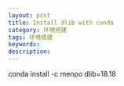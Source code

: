 ```yaml
---
layout: post
title: Install dlib with conda
category: 环境搭建
tags: 环境搭建
keywords:
description:
---
```



conda install -c menpo dlib=18.18

